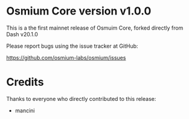 # Osmium Core version v1.0.0

This is a the first mainnet release of Osmuim Core, forked directly from Dash v20.1.0

Please report bugs using the issue tracker at GitHub:

  <https://github.com/osmium-labs/osmium/issues>


# Credits

Thanks to everyone who directly contributed to this release:

- mancini